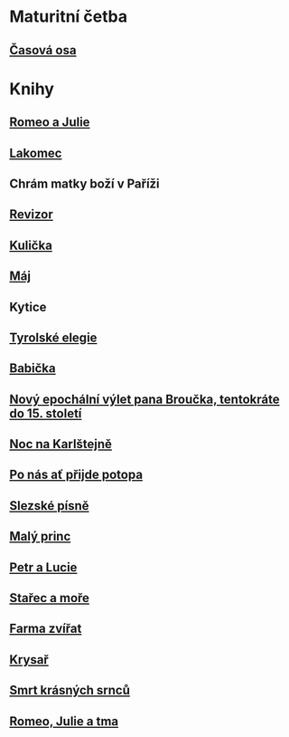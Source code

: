 # **Maturitní četba**

## [Časová osa](./Casova_osa.md)

# Knihy

## [Romeo a Julie](./Books/Romeo_Julie.md)

## [Lakomec](./Books/Lakomec.md)

## Chrám matky boží v Paříži

## [Revizor](./Books/Revizor.md)

## [Kulička](./Books/Kulicka.md)

## [Máj](./Books/Maj.md)

## Kytice

## [Tyrolské elegie](./Books/Tyrolske_Elegie.md)

## [Babička](./Books/Babicka.md)

## [Nový epochální výlet pana Broučka, tentokráte do 15. století](./Books/Pan_Broucek.md)

## [Noc na Karlštejně](./Books/Noc_na_Karlstejne.md)

## [Po nás ať přijde potopa](./Books/Po_nas_at_prijde_potopa.md)

## [Slezské písně](./Books/Slezske_pisne.md)

## [Malý princ](./Books/Maly_princ.md)

## [Petr a Lucie](./Books/Petr_Lucie.md)

## [Stařec a moře](./Books/Starec_a_more.md)

## [Farma zvířat](./Books/Farma_Zvirat.md)

## [Krysař](./Books/Krysar.md)

## [Smrt krásných srnců](./Books/Smrt_Krasnych_Srncu.md)

## [Romeo, Julie a tma](./Books/Romeo_julie_tma.md)
